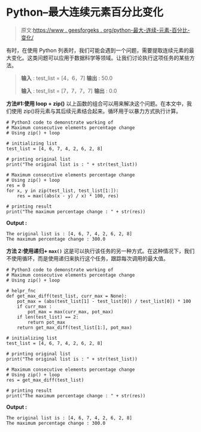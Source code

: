 # Python–最大连续元素百分比变化

> 原文:[https://www . geesforgeks . org/python-最大-连续-元素-百分比-变化/](https://www.geeksforgeeks.org/python-maximum-consecutive-elements-percentage-change/)

有时，在使用 Python 列表时，我们可能会遇到一个问题，需要提取连续元素的最大变化。这类问题可以应用于数据科学等领域。让我们讨论执行这项任务的某些方法。

> **输入** : test_list = [4，6，7]
> **输出** : 50.0
> 
> **输入** : test_list = [7，7，7，7]
> **输出** : 0.0

**方法#1:使用 loop + zip()**
以上函数的组合可以用来解决这个问题。在本文中，我们使用 zip()将元素与其后续元素结合起来。循环用于以暴力方式执行计算。

```
# Python3 code to demonstrate working of 
# Maximum consecutive elements percentage change
# Using zip() + loop

# initializing list
test_list = [4, 6, 7, 4, 2, 6, 2, 8]

# printing original list
print("The original list is : " + str(test_list))

# Maximum consecutive elements percentage change
# Using zip() + loop
res = 0
for x, y in zip(test_list, test_list[1:]):
    res = max((abs(x - y) / x) * 100, res)

# printing result 
print("The maximum percentage change : " + str(res)) 
```

**Output :**

```
The original list is : [4, 6, 7, 4, 2, 6, 2, 8]
The maximum percentage change : 300.0

```

**方法 2:使用递归+ `max()`**
这是可以执行该任务的另一种方式。在这种情况下，我们不使用循环，而是使用递归来执行这个任务，跟踪每次调用的最大值。

```
# Python3 code to demonstrate working of 
# Maximum consecutive elements percentage change
# Using zip() + loop

# helpr_fnc
def get_max_diff(test_list, curr_max = None):
    pot_max = (abs(test_list[1] - test_list[0]) / test_list[0]) * 100
    if curr_max :
        pot_max = max(curr_max, pot_max)
    if len(test_list) == 2:
        return pot_max
    return get_max_diff(test_list[1:], pot_max)

# initializing list
test_list = [4, 6, 7, 4, 2, 6, 2, 8]

# printing original list
print("The original list is : " + str(test_list))

# Maximum consecutive elements percentage change
# Using zip() + loop
res = get_max_diff(test_list)

# printing result 
print("The maximum percentage change : " + str(res)) 
```

**Output :**

```
The original list is : [4, 6, 7, 4, 2, 6, 2, 8]
The maximum percentage change : 300.0

```